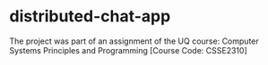 # distributed-chat-app
The project was part of an assignment of the UQ course: Computer Systems Principles and Programming [Course Code: CSSE2310]
